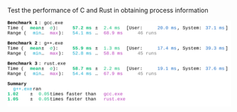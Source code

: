 Test the performance of C and Rust in obtaining process information

<div align="center">
		<img src="assets/bench.svg">
</div>